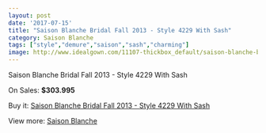 ```yaml
---
layout: post
date: '2017-07-15'
title: "Saison Blanche Bridal Fall 2013 - Style 4229 With Sash"
category: Saison Blanche
tags: ["style","demure","saison","sash","charming"]
image: http://www.idealgown.com/11107-thickbox_default/saison-blanche-bridal-fall-2013-style-4229-with-sash.jpg
---
```

Saison Blanche Bridal Fall 2013 - Style 4229 With Sash

On Sales: **$303.995**
<a href="https://www.idealgown.com/en/saison-blanche/4558-saison-blanche-bridal-fall-2013-style-4229-with-sash.html"><amp-img layout="responsive" width="600" height="600" src="//www.idealgown.com/11107-thickbox_default/saison-blanche-bridal-fall-2013-style-4229-with-sash.jpg" alt="Saison Blanche Bridal Fall 2013 - Style 4229 With Sash 0" /></a>
<a href="https://www.idealgown.com/en/saison-blanche/4558-saison-blanche-bridal-fall-2013-style-4229-with-sash.html"><amp-img layout="responsive" width="600" height="600" src="//www.idealgown.com/11109-thickbox_default/saison-blanche-bridal-fall-2013-style-4229-with-sash.jpg" alt="Saison Blanche Bridal Fall 2013 - Style 4229 With Sash 1" /></a>
<a href="https://www.idealgown.com/en/saison-blanche/4558-saison-blanche-bridal-fall-2013-style-4229-with-sash.html"><amp-img layout="responsive" width="600" height="600" src="//www.idealgown.com/11108-thickbox_default/saison-blanche-bridal-fall-2013-style-4229-with-sash.jpg" alt="Saison Blanche Bridal Fall 2013 - Style 4229 With Sash 2" /></a>

Buy it: [Saison Blanche Bridal Fall 2013 - Style 4229 With Sash](https://www.idealgown.com/en/saison-blanche/4558-saison-blanche-bridal-fall-2013-style-4229-with-sash.html "Saison Blanche Bridal Fall 2013 - Style 4229 With Sash")

View more: [Saison Blanche](https://www.idealgown.com/en/55-saison-blanche "Saison Blanche")